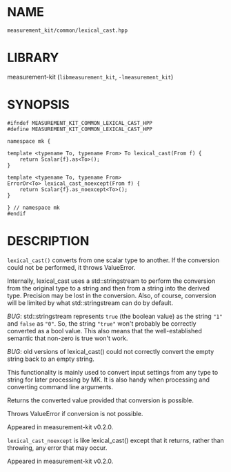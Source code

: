 # NAME

`measurement_kit/common/lexical_cast.hpp`

# LIBRARY

measurement-kit (`libmeasurement_kit`, `-lmeasurement_kit`)

# SYNOPSIS

```
#ifndef MEASUREMENT_KIT_COMMON_LEXICAL_CAST_HPP
#define MEASUREMENT_KIT_COMMON_LEXICAL_CAST_HPP

namespace mk {

template <typename To, typename From> To lexical_cast(From f) {
    return Scalar{f}.as<To>();
}

template <typename To, typename From>
ErrorOr<To> lexical_cast_noexcept(From f) {
    return Scalar{f}.as_noexcept<To>();
}

} // namespace mk
#endif
```

# DESCRIPTION

`lexical_cast()` converts from one scalar type to another. If the conversion could not be performed, it throws ValueError. 

Internally, lexical_cast uses a std::stringstream to perform the conversion from the original type to a string and then from a string into the derived type. Precision may be lost in the conversion. Also, of course, conversion will be limited by what std::stringstream can do by default. 

_BUG_: std::stringstream represents `true` (the boolean value) as the string `"1"` and `false` as `"0"`. So, the string `"true"` won't probably be correctly converted as a bool value. This also means that the well-established semantic that non-zero is true won't work. 

_BUG_: old versions of lexical_cast() could not correctly convert the empty string back to an empty string. 

This functionality is mainly used to convert input settings from any type to string for later processing by MK. It is also handy when processing and converting command line arguments. 

Returns the converted value provided that conversion is possible. 

Throws ValueError if conversion is not possible. 

Appeared in measurement-kit v0.2.0.

`lexical_cast_noexcept` is like lexical_cast() except that it returns, rather than throwing, any error that may occur. 

Appeared in measurement-kit v0.2.0.

